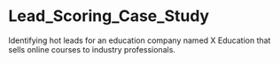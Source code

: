 # Lead_Scoring_Case_Study
Identifying hot leads for an education company named X Education that sells online courses to industry professionals.
